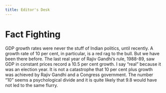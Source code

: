 ```yaml
---
title: Editor's Desk
---
```

# Fact Fighting

GDP growth rates were never the stuff of Indian politics, until recently. A growth rate of 10 per cent, in particular, is a red rag to the bull. But we have been there before. The last real year of Rajiv Gandhi’s rule, 1988-89, saw GDP in constant prices record a 10.5 per cent growth. I say “real” because it was an election year. It is not a catastrophe that 10 per cent plus growth was achieved by Rajiv Gandhi and a Congress government. The number “10” seems a psychological divide and it is quite likely that 9.8 would have not led to the same flurry.
